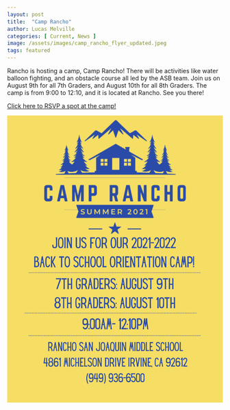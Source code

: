 ```yaml
---
layout: post
title:  "Camp Rancho"
author: Lucas Melville
categories: [ Current, News ]
image: /assets/images/camp_rancho_flyer_updated.jpeg
tags: featured
---
```


Rancho is hosting a camp, Camp Rancho! There will be activities like water balloon fighting, and an obstacle course all led by the ASB team.
 Join us on August 9th for all 7th Graders, and August 10th for all 8th Graders. The camp is from 9:00 to 12:10, and it is located at Rancho. See you there!

[Click here to RSVP a spot at the camp!](https://docs.google.com/forms/d/18ZSU9cmSW07BU3niPm-NNcMjnH1GMziQEFejwkuaT0s/viewform?edit_requested=true)

![jpeg](/assets/images/camp_rancho_flyer_updated.jpeg)
